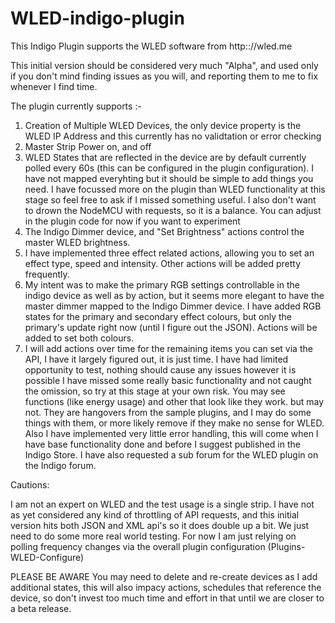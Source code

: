 # WLED-indigo-plugin
This Indigo Plugin supports the WLED software from http:://wled.me

This initial version should be considered very much "Alpha", and used only if you don't mind finding issues as you will, and reporting them to me to fix whenever I find time.

The plugin currently supports :-

1) Creation of Multiple WLED Devices, the only device property is the WLED IP Address and this currently has no validtation or error checking
2) Master Strip Power on, and off
3) WLED States that are reflected in the device are by default currently polled every 60s (this can be configured in the plugin configuration).  I have not mapped everyhting but it should be simple to add things you need.  I have focussed more on the plugin than WLED functionality at this stage so feel free to ask if I missed something useful.  I also don't want to drown the NodeMCU with requests, so it is a balance.  You can adjust in the plugin code for now if you want to experiment
4) The Indigo Dimmer device, and "Set Brightness" actions control the master WLED brightness.
5) I have implemented three effect related actions, allowing you to set an effect type, speed and intensity.  Other actions will be added pretty frequently.
6) My intent was to make the primary RGB settings controllable in the indigo device as well as by action, but it seems more elegant to have the master dimmer mapped to the Indigo Dimmer device. I have added RGB states for the primary and secondary effect colours, but only the primary's update right now (until I figure out the JSON).  Actions will be added to set both colours.
7) I will add actions over time for the remaining items you can set via the API, I have it largely figured out, it is just time.
I have had limited opportunity to test, nothing should cause any issues however it is possible I have missed some really basic functionality and not caught the omission, so try at this stage at your own risk.  You may see functions (like energy usage) and other that look like they work. but may not.  They are hangovers from the sample plugins, and I may do some things with them, or more likely remove if they make no sense for WLED.  Also I have implemented very little error handling, this will come when I have base functionality done and before I suggest published in the Indigo Store.  I have also requested a sub forum for the WLED plugin on the Indigo forum. 

Cautions:

I am not an expert on WLED and the test usage is a single strip. I have not as yet considered any kind of throttling of API requests, and this initial version hits both JSON and XML api's so it does double up a bit. We just need to do some more real world testing.  For now I am just relying on polling frequency changes via the overall plugin configuration (Plugins-WLED-Configure)

PLEASE BE AWARE You may need to delete and re-create devices as I add additional states, this will also impacy actions, schedules that reference the device, so don't invest too much time and effort in that until we are closer to a beta release.
